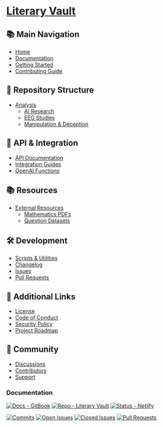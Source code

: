 # [Literary Vault](https://github.com/Exios66/Literary-Vault)

## 📚 Main Navigation

- [Home](https://github.com/Exios66/Literary-Vault/wiki)
- [Documentation](https://github.com/Exios66/Literary-Vault/wiki/Documentation)
- [Getting Started](https://github.com/Exios66/Literary-Vault/wiki/Getting-Started)
- [Contributing Guide](https://github.com/Exios66/Literary-Vault/wiki/Contributing)

## 📂 Repository Structure

- [Analysis](https://github.com/Exios66/Literary-Vault/wiki/Analysis)
  - [AI Research](https://github.com/Exios66/Literary-Vault/wiki/AI-Research)
  - [EEG Studies](https://github.com/Exios66/Literary-Vault/wiki/EEG-Studies)
  - [Manipulation & Deception](https://github.com/Exios66/Literary-Vault/wiki/Manipulation-Deception)

## 🔧 API & Integration

- [API Documentation](https://github.com/Exios66/Literary-Vault/wiki/API-Documentation)
- [Integration Guides](https://github.com/Exios66/Literary-Vault/wiki/Integration)
- [OpenAI Functions](https://github.com/Exios66/Literary-Vault/wiki/OpenAI-Functions)

## 📚 Resources

- [External Resources](https://github.com/Exios66/Literary-Vault/wiki/External-Resources)
  - [Mathematics PDFs](https://github.com/Exios66/Literary-Vault/wiki/Math-PDFs)
  - [Question Datasets](https://github.com/Exios66/Literary-Vault/wiki/Questions)

## 🛠️ Development

- [Scripts & Utilities](https://github.com/Exios66/Literary-Vault/wiki/Scripts)
- [Changelog](https://github.com/Exios66/Literary-Vault/wiki/Changelog)
- [Issues](https://github.com/Exios66/Literary-Vault/issues)
- [Pull Requests](https://github.com/Exios66/Literary-Vault/pulls)

## 📖 Additional Links

- [License](https://github.com/Exios66/Literary-Vault/blob/main/LICENSE)
- [Code of Conduct](https://github.com/Exios66/Literary-Vault/wiki/Code-of-Conduct)
- [Security Policy](https://github.com/Exios66/Literary-Vault/wiki/Security)
- [Project Roadmap](https://github.com/Exios66/Literary-Vault/wiki/Roadmap)

## 🤝 Community

- [Discussions](https://github.com/Exios66/Literary-Vault/discussions)
- [Contributors](https://github.com/Exios66/Literary-Vault/graphs/contributors)
- [Support](https://github.com/Exios66/Literary-Vault/wiki/Support) 

### Documentation

[![Docs - GitBook](https://img.shields.io/badge/Docs-GitBook-green?logo=gitbook)](https://morningstar-developments.gitbook.io/morningstar-docs)
[![Repo - Literary Vault](https://img.shields.io/badge/Repository-GitHub-blue?logo=github)](https://github.com/Exios66/Literary-Vault)
[![Status - Netlify](https://api.netlify.com/api/v1/badges/24407b52-da34-4fbb-89b8-781bc6183a32/deploy-status)](https://app.netlify.com/sites/morningstar-dev/deploys)

[![Commits](https://img.shields.io/github/commit-activity/m/Exios66/Literary-Vault?label=Commits)](https://github.com/Exios66/Literary-Vault/commits/main)
[![Open Issues](https://img.shields.io/github/issues/Exios66/Literary-Vault)](https://github.com/Exios66/Literary-Vault/issues)
[![Closed Issues](https://img.shields.io/github/issues-closed/Exios66/Literary-Vault)](https://github.com/Exios66/Literary-Vault/issues?q=is%3Aissue+is%3Aclosed)
[![Pull Requests](https://img.shields.io/github/issues-pr/Exios66/Literary-Vault)](https://github.com/Exios66/Literary-Vault/pulls)
